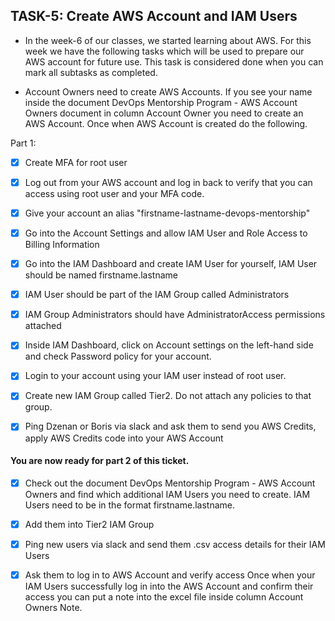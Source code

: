 ##  TASK-5: Create AWS Account and IAM Users 

- In the week-6 of our classes, we started learning about AWS. For this week we have the following tasks which will be used to prepare our AWS account for future use. This task is considered done when you can mark all subtasks as completed.

- Account Owners need to create AWS Accounts.
If you see your name inside the document DevOps Mentorship Program - AWS Account Owners document in column Account Owner you need to create an AWS Account. Once when AWS Account is created do the following.

Part 1:

- [x] Create MFA for root user
- [x] Log out from your AWS account and log in back to verify that you can access using root user and your MFA code.
- [x] Give your account an alias "firstname-lastname-devops-mentorship"
- [x] Go into the Account Settings and allow IAM User and Role Access to Billing Information
- [x] Go into the IAM Dashboard and create IAM User for yourself, IAM User should be named firstname.lastname
- [x] IAM User should be part of the IAM Group called Administrators
- [x] IAM Group Administrators should have AdministratorAccess permissions attached
- [x] Inside IAM Dashboard, click on Account settings on the left-hand side and check Password policy for your account.
- [x] Login to your account using your IAM user instead of root user.
- [x] Create new IAM Group called Tier2. Do not attach any policies to that group.

- [x] Ping Dzenan or Boris via slack and ask them to send you AWS Credits, apply AWS Credits code into your AWS Account

#### You are now ready for part 2 of this ticket.

- [x] Check out the document DevOps Mentorship Program - AWS Account Owners and find which additional IAM Users you need to create. IAM Users need to be in the format firstname.lastname. 

- [x] Add them into Tier2 IAM Group 

- [x] Ping new users via slack and send them .csv access details for their IAM Users

- [x] Ask them to log in to AWS Account and verify access Once when your IAM Users successfully log in into the AWS Account and confirm their access you can put a note into the excel file inside column Account Owners Note.